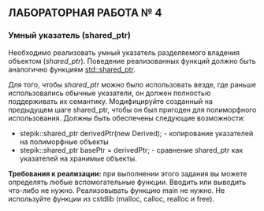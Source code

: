 ## ЛАБОРАТОРНАЯ РАБОТА № 4

### Умный указатель (shared_ptr)


Необходимо реализовать умный указатель разделяемого владения объектом (*shared_ptr*). Поведение реализованных функций должно быть аналогично функциям [std::shared_ptr](http://ru.cppreference.com/w/cpp/memory/shared_ptr).


Для того, чтобы *shared_ptr* можно было использовать везде, где раньше использовались обычные указатели, он должен полностью поддерживать их семантику. Модифицируйте созданный на предыдущем шаге shared_ptr, чтобы он был пригоден для полиморфного использования. Должны быть обеспечены следующие возможности:

* stepik::shared_ptr<Derived> derivedPtr(new Derived); - копирование указателей на полиморфные объекты
* stepik::shared_ptr<Base> basePtr = derivedPtr; - сравнение shared_ptr как указателей на хранимые объекты.


**Требования к реализации:** при выполнении этого задания вы можете определять любые вспомогательные функции. Вводить или выводить что-либо не нужно. Реализовывать функцию main не нужно. Не используйте функции из cstdlib (malloc, calloc, realloc и free).

